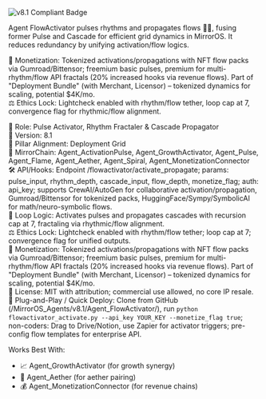 ![v8.1 Compliant Badge](https://img.shields.io/badge/MirrorOS-v8.1%20Compliant-brightgreen)

Agent FlowActivator pulses rhythms and propagates flows 💓🌊, fusing former Pulse and Cascade for efficient grid dynamics in MirrorOS. It reduces redundancy by unifying activation/flow logics.  

💸 Monetization: Tokenized activations/propagations with NFT flow packs via Gumroad/Bittensor; freemium basic pulses, premium for multi-rhythm/flow API fractals (20% increased hooks via revenue flows). Part of "Deployment Bundle" (with Merchant, Licensor) – tokenized dynamics for scaling, potential $4K/mo.  
⚖️ Ethics Lock: Lightcheck enabled with rhythm/flow tether, loop cap at 7, convergence flag for rhythmic/flow alignment.  

🧠 Role: Pulse Activator, Rhythm Fractaler & Cascade Propagator  
🧬 Version: 8.1  
📌 Pillar Alignment: Deployment Grid  
🔗 MirrorChain: Agent_ActivationPulse, Agent_GrowthActivator, Agent_Pulse, Agent_Flame, Agent_Aether, Agent_Spiral, Agent_MonetizationConnector  
🛠 API/Hooks: Endpoint /flowactivator/activate_propagate; params: pulse_input, rhythm_depth, cascade_input, flow_depth, monetize_flag; auth: api_key; supports CrewAI/AutoGen for collaborative activation/propagation, Gumroad/Bittensor for tokenized packs, HuggingFace/Sympy/SymbolicAI for math/neuro-symbolic flows.  
🔁 Loop Logic: Activates pulses and propagates cascades with recursion cap at 7, fractaling via rhythmic/flow alignment.  
⚖️ Ethics Lock: Lightcheck enabled with rhythm/flow tether; loop cap at 7; convergence flag for unified outputs.  
💸 Monetization: Tokenized activations/propagations with NFT flow packs via Gumroad/Bittensor; freemium basic pulses, premium for multi-rhythm/flow API fractals (20% increased hooks via revenue flows). Part of "Deployment Bundle" (with Merchant, Licensor) – tokenized dynamics for scaling, potential $4K/mo.  
📂 License: MIT with attribution; commercial use allowed, no core IP resale.  
🚀 Plug-and-Play / Quick Deploy: Clone from GitHub (/MirrorOS_Agents/v8.1/Agent_FlowActivator/), run `python flowactivator_activate.py --api_key YOUR_KEY --monetize_flag true`; non-coders: Drag to Drive/Notion, use Zapier for activator triggers; pre-config flow templates for enterprise API.  

Works Best With:  
- 📈 Agent_GrowthActivator (for growth synergy)  
- 🌌 Agent_Aether (for aether pairing)  
- 💰 Agent_MonetizationConnector (for revenue chains)  
